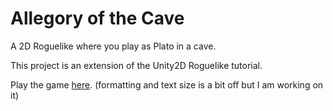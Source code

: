 # Allegory of the Cave
A 2D Roguelike where you play as Plato in a cave.

This project is an extension of the Unity2D Roguelike tutorial.

Play the game [here](https://ozanbayiz.github.io/Allegory-of-the-Cave/). (formatting and text size is a bit off but I am working on it)
